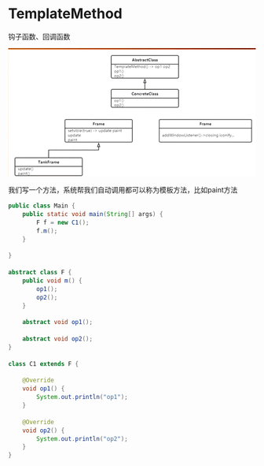 # TemplateMethod

钩子函数、回调函数

![image-20201217204554781](TemplateMethod.assets/image-20201217204554781.png)

我们写一个方法，系统帮我们自动调用都可以称为模板方法，比如paint方法

```java
public class Main {
    public static void main(String[] args) {
        F f = new C1();
        f.m();
    }

}

abstract class F {
    public void m() {
        op1();
        op2();
    }

    abstract void op1();

    abstract void op2();
}

class C1 extends F {

    @Override
    void op1() {
        System.out.println("op1");
    }

    @Override
    void op2() {
        System.out.println("op2");
    }
}
```